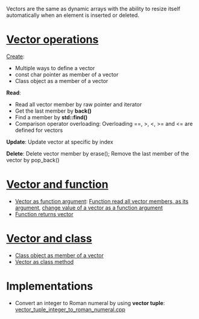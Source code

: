 Vectors are the same as dynamic arrays with the ability to resize itself automatically when an element is inserted or deleted.

# [Vector operations](Vector%20operations.md)

[Create](Create.md): 
* Multiple ways to define a vector 
* const char pointer as member of a vector
* Class object as a member of a vector

**Read**: 
* Read all vector member by raw pointer and iterator
* Get the last member by **back()**
* Find a member by **std::find()**
* Comparison operator overloading: Overloading ==, >, <, >= and <= are defined for vectors

**Update**: Update vector at specific by index

**Delete**: Delete vector member by erase(); Remove the last member of the vector by pop_back()

# [Vector and function]()
* [Vector as function argument](Vector%20and%20function.md#vector-as-function-argument): [Function read all vector members, as its argument](Vector%20and%20function.md#function-read-all-vector-members-as-its-argument), [change value of a vector as a function argument](Vector%20and%20function.md#change-value-of-a-vector-as-a-function-argument)
* [Function returns vector](Vector%20and%20function.md#function-returns-vector)
# [Vector and class](Vector%20and%20class.md)
* [Class object as member of a vector](Vector%20and%20class.md#class-object-as-member-of-a-vector)
* [Vector as class method](Vector%20and%20class.md#vector-as-class-method)
# Implementations
* Convert an integer to Roman numeral by using **vector tuple**: [vector_tuple_integer_to_roman_numeral.cpp](vector_tuple_integer_to_roman_numeral.cpp)
